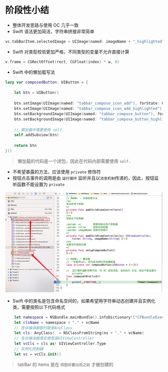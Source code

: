 # 阶段性小结

* 整体开发思路与使用 OC 几乎一致
* Swift 语法更加简洁，字符串拼接非常简单

```swift
vc.tabBarItem.selectedImage = UIImage(named: imageName + "_highlighted")
```

* Swift 对类型校验更加严格，不同类型的变量不允许直接计算

```swift
v.frame = CGRectOffset(rect, CGFloat(index) * w, 0)
```

* Swift 中的懒加载写法

```swift
lazy var composedButton: UIButton = {

    let btn = UIButton()

    btn.setImage(UIImage(named: "tabbar_compose_icon_add"), forState: UIControlState.Normal)
    btn.setImage(UIImage(named: "tabbar_compose_icon_add_highlighted"), forState: UIControlState.Highlighted)
    btn.setBackgroundImage(UIImage(named: "tabbar_compose_button"), forState: UIControlState.Normal)
    btn.setBackgroundImage(UIImage(named: "tabbar_compose_button_highlighted"), forState: UIControlState.Highlighted)

    // 懒加载中需要使用 self.
    self.addSubview(btn)

    return btn
}()
```

> 懒加载的代码是一个闭包，因此在代码内部需要使用 `self.`

* 不希望暴露的方法，应该使用 `private` 修饰符
* 按钮点击事件的调用是由 `运行循环` 监听并且以`消息机制`传递的，因此，按钮监听函数不能设置为 `private`

![](./images/TabBar/按钮点击事件.png)

* Swift 中的类名是包含命名空间的，如果希望用字符串动态创建并且实例化类，需要按照以下代码格式

```swift
    let namespace = NSBundle.mainBundle().infoDictionary!["CFBundleExecutable"] as! String
    let clsName = namespace + "." + vcName
    // 告诉编译器暂时就是AnyClass
    let cls: AnyClass!  = NSClassFromString(ns + "." + vcName)
    // 告诉编译器真实类型是UIViewController
    let vcCls = cls as! UIViewController.Type
    // 实例化控制器
    let vc = vcCls.init()
```

> tabBar 的 items 是在 `视图将要出现之前` 才被创建的
